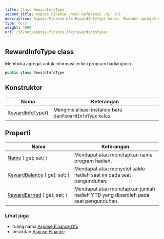 ```yaml
---
title: Class RewardInfoType
second_title: Aspose.Finance untuk Referensi .NET API
description: Aspose.Finance.Ofx.RewardInfoType kelas. Membuka agregat untuk informasi terkini program hadiah/poin.
type: docs
weight: 4990
url: /id/net/aspose.finance.ofx/rewardinfotype/
---
```

## RewardInfoType class

Membuka agregat untuk informasi terkini program hadiah/poin.

```csharp
public class RewardInfoType
```

## Konstruktor

| Nama | Keterangan |
| --- | --- |
| [RewardInfoType](rewardinfotype/)() | Menginisialisasi instance baru dari`RewardInfoType` kelas. |

## Properti

| Nama | Keterangan |
| --- | --- |
| [Name](../../aspose.finance.ofx/rewardinfotype/name/) { get; set; } | Mendapat atau menetapkan nama program hadiah. |
| [RewardBalance](../../aspose.finance.ofx/rewardinfotype/rewardbalance/) { get; set; } | Mendapat atau menyetel saldo hadiah saat ini pada saat pengunduhan. |
| [RewardEarned](../../aspose.finance.ofx/rewardinfotype/rewardearned/) { get; set; } | Mendapat atau menetapkan jumlah hadiah YTD yang diperoleh pada saat pengunduhan. |

### Lihat juga

* ruang nama [Aspose.Finance.Ofx](../../aspose.finance.ofx/)
* perakitan [Aspose.Finance](../../)



